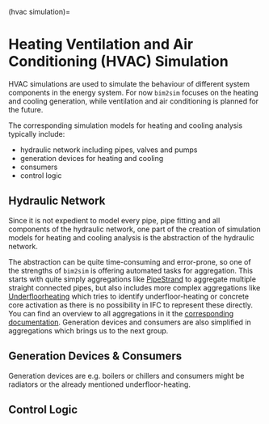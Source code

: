 (hvac simulation)=

# Heating Ventilation and Air Conditioning (HVAC) Simulation
HVAC simulations are used to simulate the behaviour of different system 
components in the energy system. For now `bim2sim` focuses on the heating and 
cooling generation, while ventilation and air conditioning is planned for the 
future. 

The corresponding simulation models for heating and cooling analysis typically 
include:
* hydraulic network including pipes, valves and pumps
* generation devices for heating and cooling
* consumers
* control logic 

## Hydraulic Network 
Since it is not expedient to model every pipe, pipe fitting and all components 
of the hydraulic network, one part of the creation of simulation models for 
heating and cooling analysis is the abstraction of the hydraulic network.

The abstraction can be quite time-consuming and error-prone, so one of the 
strengths of `bim2sim` is offering automated tasks for aggregation. This starts
with quite simply aggregations like [PipeStrand](PipeStrand) to aggregate 
multiple straight connected pipes, but also includes more complex aggregations 
like [Underfloorheating](Underfloorheating) which tries to identify 
underfloor-heating or concrete core activation as there is no possibility in IFC
to represent these directly. You can find an overview to all aggregations in it
the [corresponding documentation](aggregations). Generation devices and 
consumers are also simplified in aggregations which brings us to the next group.


## Generation Devices & Consumers
Generation devices are e.g. boilers or chillers and consumers might be radiators 
or the already mentioned underfloor-heating. 




## Control Logic